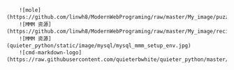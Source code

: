         ![mole](https://github.com/linwh8/ModernWebPrograming/raw/master/My_image/puzzle.png)
        ![MMM 资源](https://github.com/linwh8/ModernWebPrograming/raw/master/My_image/recipe_index.png)
        ![MMM 资源](quieter_python/static/image/mysql/mysql_mmm_setup_env.jpg)
        ![cmd-markdown-logo](https://raw.githubusercontent.com/quieterbwhite/quieter_python/master/static/image/mysql/mysql_mmm_setup_env.jpg)


